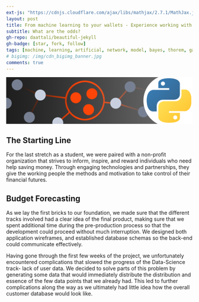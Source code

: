 ```yaml
---
ext-js: "https://cdnjs.cloudflare.com/ajax/libs/mathjax/2.7.1/MathJax.js?config=TeX-MML-AM_CHTML"
layout: post
title: From machine learning to your wallets - Experience working with budget forecasts.
subtitle: What are the odds?
gh-repo: daattali/beautiful-jekyll
gh-badge: [star, fork, follow]
tags: [machine, learning, artificial, network, model, bayes, thorem, gauss]
# bigimg: /img/cdn_bigimg_banner.jpg
comments: true
---
```

![header](/assets/img/gaussian_header.png)
## The Starting Line

For the last stretch as a student, we were paired with a non-profit organization that strives to inform, inspire, and reward individuals who need help saving money. Through engaging technologies and partnerships, they give the working people the methods and motivation to take control of their financial futures.

## Budget Forecasting

As we lay the first bricks to our foundation, we made sure that the different tracks involved had a clear idea of the final product, making sure that we spent additional time during the pre-production process so that the development could proceed without much interruption. We designed both application wireframes, and established database schemas so the back-end could communicate effectively.

Having gone through the first few weeks of the project, we unfortunately encountered complications that slowed the progress of the Data-Science track- lack of user data. We decided to solve parts of this problem by generating some data that would immediately distribute the distribution and essence of the few data points that we already had. This led to further complications along the way as we ultimately had little idea how the overall customer database would look like.




